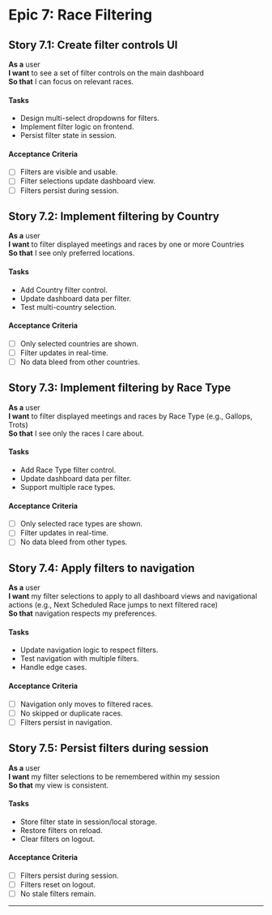 # Epic 7: Race Filtering

## Story 7.1: Create filter controls UI

**As a** user  
**I want** to see a set of filter controls on the main dashboard  
**So that** I can focus on relevant races.

#### Tasks
- Design multi-select dropdowns for filters.
- Implement filter logic on frontend.
- Persist filter state in session.

#### Acceptance Criteria
- [ ] Filters are visible and usable.
- [ ] Filter selections update dashboard view.
- [ ] Filters persist during session.

## Story 7.2: Implement filtering by Country

**As a** user  
**I want** to filter displayed meetings and races by one or more Countries  
**So that** I see only preferred locations.

#### Tasks
- Add Country filter control.
- Update dashboard data per filter.
- Test multi-country selection.

#### Acceptance Criteria
- [ ] Only selected countries are shown.
- [ ] Filter updates in real-time.
- [ ] No data bleed from other countries.

## Story 7.3: Implement filtering by Race Type

**As a** user  
**I want** to filter displayed meetings and races by Race Type (e.g., Gallops, Trots)  
**So that** I see only the races I care about.

#### Tasks
- Add Race Type filter control.
- Update dashboard data per filter.
- Support multiple race types.

#### Acceptance Criteria
- [ ] Only selected race types are shown.
- [ ] Filter updates in real-time.
- [ ] No data bleed from other types.

## Story 7.4: Apply filters to navigation

**As a** user  
**I want** my filter selections to apply to all dashboard views and navigational actions (e.g., Next Scheduled Race jumps to next filtered race)  
**So that** navigation respects my preferences.

#### Tasks
- Update navigation logic to respect filters.
- Test navigation with multiple filters.
- Handle edge cases.

#### Acceptance Criteria
- [ ] Navigation only moves to filtered races.
- [ ] No skipped or duplicate races.
- [ ] Filters persist in navigation.

## Story 7.5: Persist filters during session

**As a** user  
**I want** my filter selections to be remembered within my session  
**So that** my view is consistent.

#### Tasks
- Store filter state in session/local storage.
- Restore filters on reload.
- Clear filters on logout.

#### Acceptance Criteria
- [ ] Filters persist during session.
- [ ] Filters reset on logout.
- [ ] No stale filters remain.

---
